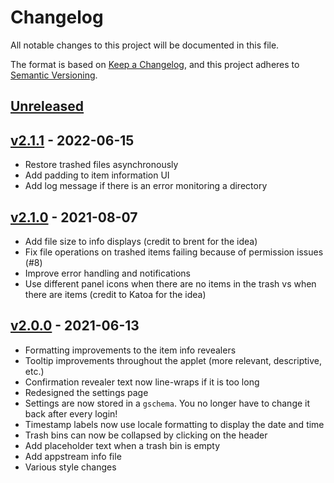 # Changelog

All notable changes to this project will be documented in this file.

The format is based on [Keep a Changelog](https://keepachangelog.com/en/1.0.0/),
and this project adheres to [Semantic Versioning](https://semver.org/spec/v2.0.0.html).

## [Unreleased]

## [v2.1.1] - 2022-06-15

- Restore trashed files asynchronously
- Add padding to item information UI
- Add log message if there is an error monitoring a directory

## [v2.1.0] - 2021-08-07

- Add file size to info displays (credit to brent for the idea)
- Fix file operations on trashed items failing because of permission issues (#8)
- Improve error handling and notifications
- Use different panel icons when there are no items in the trash vs when there are items (credit to Katoa for the idea)

## [v2.0.0] - 2021-06-13

- Formatting improvements to the item info revealers
- Tooltip improvements throughout the applet (more relevant, descriptive, etc.)
- Confirmation revealer text now line-wraps if it is too long
- Redesigned the settings page
- Settings are now stored in a `gschema`. You no longer have to change it back after every login!
- Timestamp labels now use locale formatting to display the date and time
- Trash bins can now be collapsed by clicking on the header
- Add placeholder text when a trash bin is empty
- Add appstream info file
- Various style changes

[unreleased]: https://github.com/EbonJaeger/budgie-trash-applet/compare/v2.1.1...master
[v2.1.1]: https://github.com/EbonJaeger/budgie-trash-applet/compare/v2.1.0...v2.1.1
[v2.1.0]: https://github.com/EbonJaeger/budgie-trash-applet/compare/v2.0.0...v2.1.0
[v2.0.0]: https://github.com/EbonJaeger/budgie-trash-applet/compare/v1.2.0...v2.0.0
